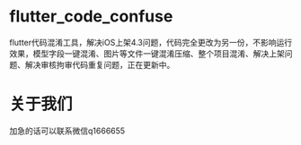 # flutter_code_confuse
flutter代码混淆工具，解决iOS上架4.3问题，代码完全更改为另一份，不影响运行效果，模型字段一键混淆、图片等文件一键混淆压缩、整个项目混淆、解决上架问题、解决审核拘审代码重复问题，正在更新中。

# 关于我们
加急的话可以联系微信q1666655
